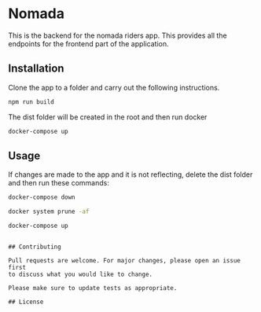 # Nomada

This is the backend for the nomada riders app. This provides all the endpoints for the frontend part of the application.

## Installation


Clone the app to a folder and carry out the following instructions.

```bash
npm run build
```
The dist folder will be created in the root and then run docker
```bash
docker-compose up
```

## Usage

If changes are made to the app and it is not reflecting, delete the dist folder and then run these commands:

```bash
docker-compose down
```
```bash
docker system prune -af
```

```bash
docker-compose up
```




```

## Contributing

Pull requests are welcome. For major changes, please open an issue first
to discuss what you would like to change.

Please make sure to update tests as appropriate.

## License

